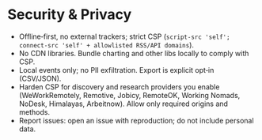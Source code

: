 # Security & Privacy

- Offline‑first, no external trackers; strict CSP (`script-src 'self'; connect-src 'self' + allowlisted RSS/API domains`).
- No CDN libraries. Bundle charting and other libs locally to comply with CSP.
- Local events only; no PII exfiltration. Export is explicit opt‑in (CSV/JSON).
- Harden CSP for discovery and research providers you enable (WeWorkRemotely, Remotive, Jobicy, RemoteOK, Working Nomads, NoDesk, Himalayas, Arbeitnow). Allow only required origins and methods.
- Report issues: open an issue with reproduction; do not include personal data.
